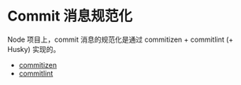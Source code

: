 # Commit 消息规范化

Node 项目上，commit 消息的规范化是通过 commitizen + commitlint (+ Husky) 实现的。

- [commitizen](https://github.com/commitizen/cz-cli)
- [commitlint](https://github.com/conventional-changelog/commitlint)
